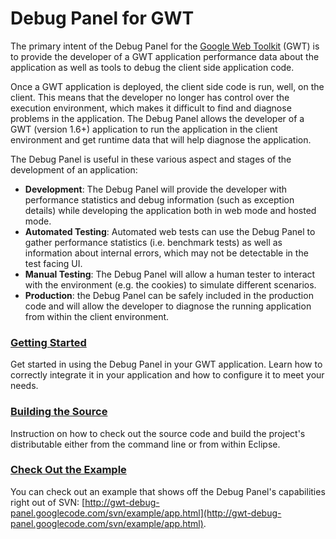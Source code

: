 # Debug Panel for GWT #

The primary intent of the Debug Panel for the [Google Web Toolkit](http://code.google.com/webtoolkit/) (GWT) is to provide the developer of a GWT application performance data about the application as well as tools to debug the client side application code.

Once a GWT application is deployed, the client side code is run, well, on the client. This means that the developer no longer has control over the execution environment, which makes it difficult to find and diagnose problems in the application. The Debug Panel allows the developer of a GWT (version 1.6+) application to run the application in the client environment and get runtime data that will help diagnose the application.

The Debug Panel is useful in these various aspect and stages of the development of an application:

  * **Development**: The Debug Panel will provide the developer with performance statistics and debug information (such as exception details) while developing the application both in web mode and hosted mode.
  * **Automated Testing**: Automated web tests can use the Debug Panel to gather performance statistics (i.e. benchmark tests) as well as information about internal errors, which may not be detectable in the test facing UI.
  * **Manual Testing**: The Debug Panel will allow a human tester to interact with the environment (e.g. the cookies) to simulate different scenarios.
  * **Production**: the Debug Panel can be safely included in the production code and will allow the developer to diagnose the running application from within the client environment.

### [Getting Started](GettingStarted.md) ###
Get started in using the Debug Panel in your GWT application. Learn how to correctly integrate it in your application and how to configure it to meet your needs.

### [Building the Source](BuildingTheSource.md) ###
Instruction on how to check out the source code and build the project's distributable either from the command line or from within Eclipse.

### [Check Out the Example](http://gwt-debug-panel.googlecode.com/svn/example/app.html) ###
You can check out an example that shows off the Debug Panel's capabilities right out of SVN: [http://gwt-debug-panel.googlecode.com/svn/example/app.html](http://gwt-debug-panel.googlecode.com/svn/example/app.html).